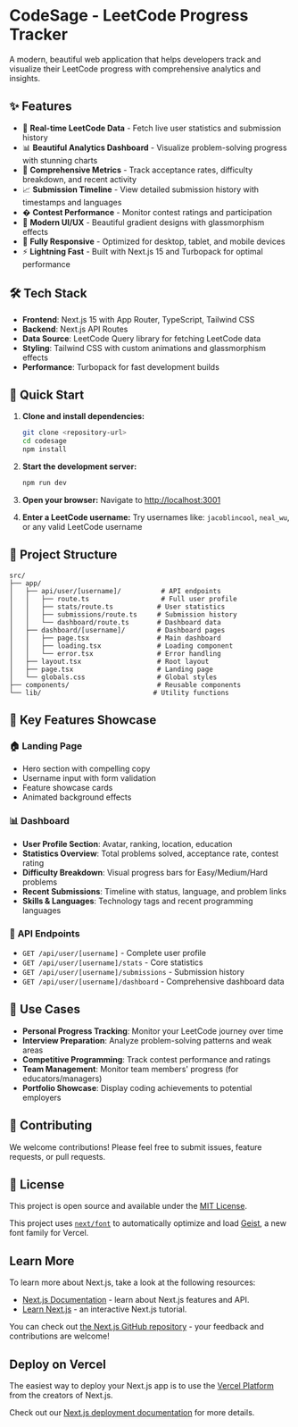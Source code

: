 # CodeSage - LeetCode Progress Tracker

A modern, beautiful web application that helps developers track and visualize their LeetCode progress with comprehensive analytics and insights.

## ✨ Features

- 🚀 **Real-time LeetCode Data** - Fetch live user statistics and submission history
- 📊 **Beautiful Analytics Dashboard** - Visualize problem-solving progress with stunning charts
- 🎯 **Comprehensive Metrics** - Track acceptance rates, difficulty breakdown, and recent activity
- 📈 **Submission Timeline** - View detailed submission history with timestamps and languages
- � **Contest Performance** - Monitor contest ratings and participation
- 🌈 **Modern UI/UX** - Beautiful gradient designs with glassmorphism effects
- 📱 **Fully Responsive** - Optimized for desktop, tablet, and mobile devices
- ⚡ **Lightning Fast** - Built with Next.js 15 and Turbopack for optimal performance

## 🛠️ Tech Stack

- **Frontend**: Next.js 15 with App Router, TypeScript, Tailwind CSS
- **Backend**: Next.js API Routes
- **Data Source**: LeetCode Query library for fetching LeetCode data
- **Styling**: Tailwind CSS with custom animations and glassmorphism effects
- **Performance**: Turbopack for fast development builds

## 🚀 Quick Start

1. **Clone and install dependencies:**
   ```bash
   git clone <repository-url>
   cd codesage
   npm install
   ```

2. **Start the development server:**
   ```bash
   npm run dev
   ```

3. **Open your browser:**
   Navigate to [http://localhost:3001](http://localhost:3001)

4. **Enter a LeetCode username:**
   Try usernames like: `jacoblincool`, `neal_wu`, or any valid LeetCode username

## 📁 Project Structure

```
src/
├── app/
│   ├── api/user/[username]/          # API endpoints
│   │   ├── route.ts                  # Full user profile
│   │   ├── stats/route.ts           # User statistics
│   │   ├── submissions/route.ts     # Submission history
│   │   └── dashboard/route.ts       # Dashboard data
│   ├── dashboard/[username]/        # Dashboard pages
│   │   ├── page.tsx                 # Main dashboard
│   │   ├── loading.tsx              # Loading component
│   │   └── error.tsx                # Error handling
│   ├── layout.tsx                   # Root layout
│   ├── page.tsx                     # Landing page
│   └── globals.css                  # Global styles
├── components/                      # Reusable components
└── lib/                            # Utility functions
```

## 🎨 Key Features Showcase

### 🏠 **Landing Page**
- Hero section with compelling copy
- Username input with form validation
- Feature showcase cards
- Animated background effects

### 📊 **Dashboard**
- **User Profile Section**: Avatar, ranking, location, education
- **Statistics Overview**: Total problems solved, acceptance rate, contest rating
- **Difficulty Breakdown**: Visual progress bars for Easy/Medium/Hard problems
- **Recent Submissions**: Timeline with status, language, and problem links
- **Skills & Languages**: Technology tags and recent programming languages

### 🔌 **API Endpoints**
- `GET /api/user/[username]` - Complete user profile
- `GET /api/user/[username]/stats` - Core statistics
- `GET /api/user/[username]/submissions` - Submission history
- `GET /api/user/[username]/dashboard` - Comprehensive dashboard data

## 🎯 Use Cases

- **Personal Progress Tracking**: Monitor your LeetCode journey over time
- **Interview Preparation**: Analyze problem-solving patterns and weak areas
- **Competitive Programming**: Track contest performance and ratings
- **Team Management**: Monitor team members' progress (for educators/managers)
- **Portfolio Showcase**: Display coding achievements to potential employers

## 🤝 Contributing

We welcome contributions! Please feel free to submit issues, feature requests, or pull requests.

## 📄 License

This project is open source and available under the [MIT License](LICENSE).

This project uses [`next/font`](https://nextjs.org/docs/app/building-your-application/optimizing/fonts) to automatically optimize and load [Geist](https://vercel.com/font), a new font family for Vercel.

## Learn More

To learn more about Next.js, take a look at the following resources:

- [Next.js Documentation](https://nextjs.org/docs) - learn about Next.js features and API.
- [Learn Next.js](https://nextjs.org/learn) - an interactive Next.js tutorial.

You can check out [the Next.js GitHub repository](https://github.com/vercel/next.js) - your feedback and contributions are welcome!

## Deploy on Vercel

The easiest way to deploy your Next.js app is to use the [Vercel Platform](https://vercel.com/new?utm_medium=default-template&filter=next.js&utm_source=create-next-app&utm_campaign=create-next-app-readme) from the creators of Next.js.

Check out our [Next.js deployment documentation](https://nextjs.org/docs/app/building-your-application/deploying) for more details.
